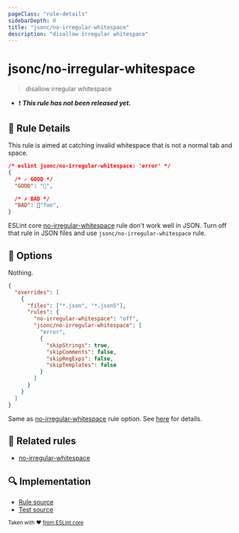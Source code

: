 ```yaml
---
pageClass: "rule-details"
sidebarDepth: 0
title: "jsonc/no-irregular-whitespace"
description: "disallow irregular whitespace"
---
```


# jsonc/no-irregular-whitespace

> disallow irregular whitespace

- :exclamation: <badge text="This rule has not been released yet." vertical="middle" type="error"> **_This rule has not been released yet._** </badge>

## :book: Rule Details

This rule is aimed at catching invalid whitespace that is not a normal tab and space.

<eslint-code-block>

<!-- eslint-skip -->

```json
/* eslint jsonc/no-irregular-whitespace: 'error' */
{
  /* ✓ GOOD */
  "GOOD": "",

  /* ✗ BAD */
  "BAD": "foo",
}
```

</eslint-code-block>

ESLint core [no-irregular-whitespace] rule don't work well in JSON. Turn off that rule in JSON files and use `jsonc/no-irregular-whitespace` rule.

## :wrench: Options

Nothing.

```json
{
  "overrides": [
    {
      "files": ["*.json", "*.json5"],
      "rules": {
        "no-irregular-whitespace": "off",
        "jsonc/no-irregular-whitespace": [
          "error",
          {
            "skipStrings": true,
            "skipComments": false,
            "skipRegExps": false,
            "skipTemplates": false
          }
        ]
      }
    }
  ]
}
```

Same as [no-irregular-whitespace] rule option. See [here](https://eslint.org/docs/rules/no-irregular-whitespace#options) for details.

## :couple: Related rules

- [no-irregular-whitespace]

[no-irregular-whitespace]: https://eslint.org/docs/rules/no-irregular-whitespace

## :mag: Implementation

- [Rule source](https://github.com/ota-meshi/eslint-plugin-jsonc/blob/master/lib/rules/no-irregular-whitespace.ts)
- [Test source](https://github.com/ota-meshi/eslint-plugin-jsonc/blob/master/tests/lib/rules/no-irregular-whitespace.ts)

<sup>Taken with ❤️ [from ESLint core](https://eslint.org/docs/rules/no-irregular-whitespace)</sup>
